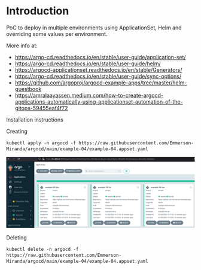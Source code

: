 # Introduction
PoC to deploy in multiple environments using ApplicationSet, Helm and overriding some values per environment.

More info at: 
- https://argo-cd.readthedocs.io/en/stable/user-guide/application-set/
- https://argo-cd.readthedocs.io/en/stable/user-guide/helm/
- https://argocd-applicationset.readthedocs.io/en/stable/Generators/
- https://argo-cd.readthedocs.io/en/stable/user-guide/sync-options/
- https://github.com/argoproj/argocd-example-apps/tree/master/helm-guestbook
- https://amralaayassen.medium.com/how-to-create-argocd-applications-automatically-using-applicationset-automation-of-the-gitops-59455eaf4f72


Installation instructions

Creating

```
kubectl apply -n argocd -f https://raw.githubusercontent.com/Emmerson-Miranda/argocd/main/example-04/example-04.appset.yaml
```
![3 environments](example-04.png)

Deleting

```
kubectl delete -n argocd -f https://raw.githubusercontent.com/Emmerson-Miranda/argocd/main/example-04/example-04.appset.yaml
```